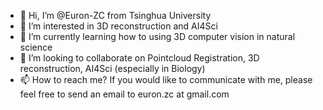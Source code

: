 - 👋 Hi, I’m @Euron-ZC from Tsinghua University
- 👀 I’m interested in 3D reconstruction and AI4Sci
- 🌱 I’m currently learning how to using 3D computer vision in natural science
- 💞️ I’m looking to collaborate on Pointcloud Registration, 3D reconstruction, AI4Sci (especially in Biology)
- 📫 How to reach me? If you would like to communicate with me, please feel free to send an email to euron.zc at gmail.com

<!---
Euron-ZC/Euron-ZC is a ✨ special ✨ repository because its `README.md` (this file) appears on your GitHub profile.
You can click the Preview link to take a look at your changes.
--->
